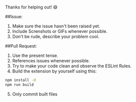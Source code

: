 Thanks for helping out! :smile:

##Issue:
1. Make sure the issue hasn't been raised yet.
2. Include Screnshots or GIFs whenever possible.
3. Don't be rude, describe your problem cool.


##Pull Request:
1. Use the present tense.
2. References issues whenever possible.
3. Try to make your code clean and observe the ESLint Rules.
4. Build the extension by yourself using this:
```sh
npm install -d
npm run build
```
5. Only commit built files
